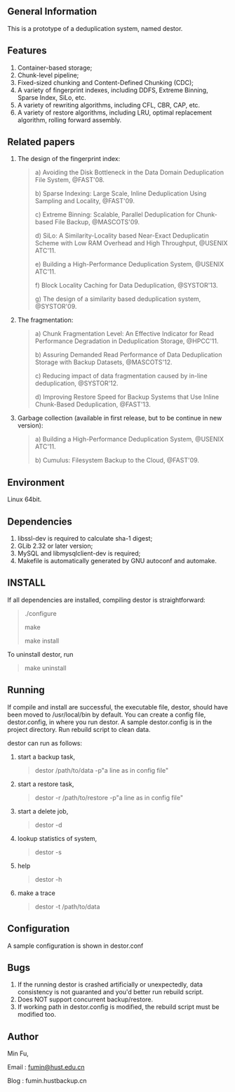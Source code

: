 General Information
-------------------
This is a prototype of a deduplication system, named destor.

Features
--------
1. Container-based storage;
2. Chunk-level pipeline;
3. Fixed-sized chunking and Content-Defined Chunking (CDC);
4. A variety of fingerprint indexes, including DDFS, Extreme Binning, Sparse Index, SiLo, etc.
5. A variety of rewriting algorithms, including CFL, CBR, CAP, etc.
6. A variety of restore algorithms, including LRU, optimal replacement algorithm, rolling forward assembly.

Related papers
--------------
1. The design of the fingerprint index:
    > a) Avoiding the Disk Bottleneck in the Data Domain Deduplication File System, @FAST'08.
    >
    > b) Sparse Indexing: Large Scale, Inline Deduplication Using Sampling and Locality, @FAST'09.
    >
    > c) Extreme Binning: Scalable, Parallel Deduplication for Chunk-based File Backup, @MASCOTS'09.
    >
    > d) SiLo: A Similarity-Locality based Near-Exact Deduplicatin Scheme with Low RAM Overhead and High Throughput, @USENIX ATC'11.
    >
    > e) Building a High-Performance Deduplication System, @USENIX ATC'11.
    >
    > f) Block Locality Caching for Data Deduplication, @SYSTOR'13.
    >
    > g) The design of a similarity based deduplication system, @SYSTOR'09.

2. The fragmentation:
    > a) Chunk Fragmentation Level: An Effective Indicator for Read Performance Degradation in Deduplication Storage, @HPCC'11.
    >
    > b) Assuring Demanded Read Performance of Data Deduplication Storage with Backup Datasets, @MASCOTS'12. 
    >
    > c) Reducing impact of data fragmentation caused by in-line deduplication, @SYSTOR'12.
    >
    > d) Improving Restore Speed for Backup Systems that Use Inline Chunk-Based Deduplication, @FAST'13.

3. Garbage collection (available in first release, but to be continue in new version):
    > a) Building a High-Performance Deduplication System, @USENIX ATC'11.
    >
    > b) Cumulus: Filesystem Backup to the Cloud, @FAST'09.

Environment
-----------
Linux 64bit.

Dependencies
------------
1. libssl-dev is required to calculate sha-1 digest;
2. GLib 2.32 or later version; 
3. MySQL and libmysqlclient-dev is required;
4. Makefile is automatically generated by GNU autoconf and automake.

INSTALL
-------
If all dependencies are installed,
compiling destor is straightforward:

>./configure
>
>make
>
>make install

To uninstall destor, run

>make uninstall

Running
-------
If compile and install are successful, the executable file, destor, should have been moved to /usr/local/bin by default.
You can create a config file, destor.config, in where you run destor.
A sample destor.config is in the project directory.
Run rebuild script to clean data.

destor can run as follows:

1. start a backup task,
   > destor /path/to/data -p"a line as in config file"

2. start a restore task,
   > destor -r<jobid> /path/to/restore -p"a line as in config file"

3. start a delete job,
   > destor -d<jobid>

4. lookup statistics of system,
   > destor -s

5. help
   > destor -h

6. make a trace
   > destor -t /path/to/data

Configuration
-------------
A sample configuration is shown in destor.conf

Bugs
----
1. If the running destor is crashed artificially or unexpectedly, data consistency is not guaranted and you'd better run rebuild script.
2. Does NOT support concurrent backup/restore.
3. If working path in destor.config is modified, the rebuild script must be modified too.

Author
------
Min Fu,

Email : fumin@hust.edu.cn

Blog : fumin.hustbackup.cn
